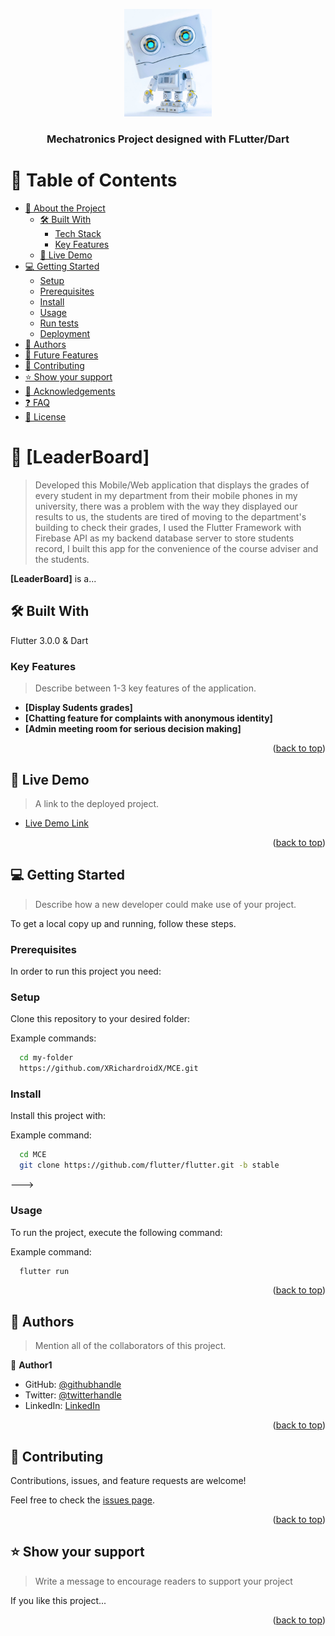 <a name="readme-top"></a>

<div align="center">
  <!-- You are encouraged to replace this logo with your own! Otherwise you can also remove it. -->
  <img src="assets/roboto.png" alt="logo" width="140"  height="auto" />
  <br/>

  <h3><b>Mechatronics Project designed with FLutter/Dart</b></h3>

</div>

<!-- TABLE OF CONTENTS -->

# 📗 Table of Contents

- [📖 About the Project](#about-project)
  - [🛠 Built With](#built-with)
    - [Tech Stack](#tech-stack)
    - [Key Features](#key-features)
  - [🚀 Live Demo](#live-demo)
- [💻 Getting Started](#getting-started)
  - [Setup](#setup)
  - [Prerequisites](#prerequisites)
  - [Install](#install)
  - [Usage](#usage)
  - [Run tests](#run-tests)
  - [Deployment](#triangular_flag_on_post-deployment)
- [👥 Authors](#authors)
- [🔭 Future Features](#future-features)
- [🤝 Contributing](#contributing)
- [⭐️ Show your support](#support)
- [🙏 Acknowledgements](#acknowledgements)
- [❓ FAQ](#faq)
- [📝 License](#license)

<!-- PROJECT DESCRIPTION -->

# 📖 [LeaderBoard] <a name="about-project"></a>

> Developed this Mobile/Web application that displays the grades of every student in my department from their mobile
> phones in my university, there was a problem with the way they displayed our results to us, the
> students are tired of moving to the department's building to check their grades, I used the
> Flutter Framework with Firebase API as my backend database server to store students record, I
> built this app for the convenience of the course adviser and the students.

**[LeaderBoard]** is a...

## 🛠 Built With <a name="built-with">

Flutter 3.0.0 & Dart
</a>

<!-- Features -->

### Key Features <a name="key-features"></a>

> Describe between 1-3 key features of the application.

- **[Display Sudents grades]**
- **[Chatting feature for complaints with anonymous identity]**
- **[Admin meeting room for serious decision making]**

<p align="right">(<a href="#readme-top">back to top</a>)</p>

<!-- LIVE DEMO -->

## 🚀 Live Demo <a name="live-demo"></a>

> A link to the deployed project.

- [Live Demo Link](https://xrichardroidx.github.io/MCE/)

<p align="right">(<a href="#readme-top">back to top</a>)</p>

<!-- GETTING STARTED -->

## 💻 Getting Started <a name="getting-started"></a>

> Describe how a new developer could make use of your project.

To get a local copy up and running, follow these steps.

### Prerequisites

In order to run this project you need:

<!--
Example command:

```sh
 gem install rails
```
 -->

### Setup

Clone this repository to your desired folder:

Example commands:

```sh
  cd my-folder
  https://github.com/XRichardroidX/MCE.git
```

### Install

Install this project with:

Example command:

```sh
  cd MCE
  git clone https://github.com/flutter/flutter.git -b stable
```

--->

### Usage

To run the project, execute the following command:

Example command:

```sh
  flutter run
```

<p align="right">(<a href="#readme-top">back to top</a>)</p>

<!-- AUTHORS -->

## 👥 Authors <a name="authors"></a>

> Mention all of the collaborators of this project.

👤 **Author1**

- GitHub: [@githubhandle](https://github.com/XRichardroidX)
- Twitter: [@twitterhandle](https://twitter.com/RichardroiDX)
- LinkedIn: [LinkedIn](https://www.linkedin.com/in/richard-oguzie-ibeh-b4a975231)

<p align="right">(<a href="#readme-top">back to top</a>)</p>

<!-- CONTRIBUTING -->

## 🤝 Contributing <a name="contributing"></a>

Contributions, issues, and feature requests are welcome!

Feel free to check the [issues page](https://github.com/XRichardroidX/MCE/issues).

<p align="right">(<a href="#readme-top">back to top</a>)</p>

<!-- SUPPORT -->

## ⭐️ Show your support <a name="support"></a>

> Write a message to encourage readers to support your project

If you like this project...

<p align="right">(<a href="#readme-top">back to top</a>)</p>
